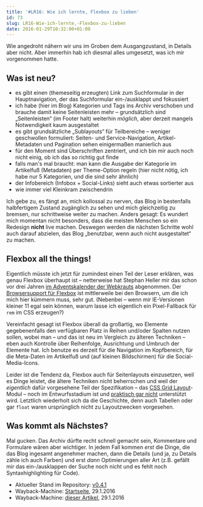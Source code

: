 ```yaml
---
title: '#LR16: Wie ich lernte, Flexbox zu lieben'
id: 73
slug: LR16-Wie-ich-lernte,-Flexbox-zu-lieben
date: 2016-01-29T10:32:00+01:00
---
```


Wie angedroht nähern wir uns im Groben dem Ausgangzustand, in Details aber nicht. Aber immerhin hab ich diesmal alles umgesetzt, was ich mir vorgenommen hatte.

## Was ist neu?

-   es gibt einen (themeseitig erzeugten) Link zum Suchformular in der Hauptnavigation, der das Suchformular ein-/ausklappt und fokussiert
-   ich habe (hier im Blog) Kategorien und Tags ins Archiv verschoben und brauche damit keine Seitenleisten mehr – grundsätzlich sind „Seitenleisten“ (im Footer halt) weiterhin _möglich_, aber derzeit mangels Notwendigkeit kaum ausgestaltet
-   es gibt grundsätzliche „Sublayouts“ für Teilbereiche – weniger geschwollen formuliert: Seiten- und Service-Navigation, Artikel-Metadaten und Pagination sehen einigermaßen manierlich aus
-   für den Moment sind Überschriften zentriert, und ich bin mir auch noch nicht einig, ob ich das so richtig gut finde
-   falls man's mal braucht: man kann die Ausgabe der Kategorie im Artikelfuß (Metadaten) per Theme-Option regeln (hier nicht nötig, ich habe nur 5 Kategorien, und die sind sehr ähnlich)
-   der Infobereich (Infobox + Social-Links) sieht auch etwas sortierter aus
-   wie immer viel Kleinkram zwischendrin

Ich gebe zu, es fängt an, mich kollossal zu nerven, das Blog in bestenfalls halbfertigem Zustand zugänglich zu sehen und mich gleichzeitig zu bremsen, nur schrittweise weiter zu machen. Anders gesagt: Es wundert mich momentan nicht besonders, dass die meisten Menschen so ein Redesign **nicht** live machen. Deswegen werden die nächsten Schritte wohl auch darauf abzielen, das Blog „benutzbar, wenn auch nicht ausgestaltet“ zu machen.

## Flexbox all the things!

Eigentlich müsste ich jetzt für zumindest einen Teil der Leser erklären, was genau Flexbox überhaupt ist – netterweise hat Stephan Heller mir das schon vor drei Jahren [im Adventskalender der Webkrauts](http://webkrauts.de/artikel/2012/css3-flexbox-abloesung-fuer-float-layouts) abgenommen. Der [Browsersupport für Flexbox](http://caniuse.com/#feat=flexbox) ist mittlerweile bei den Browsern, um die ich mich hier kümmern muss, sehr gut. (Nebenbei – wenn mir IE\-Versionen kleiner 11 egal sein können, warum lasse ich eigentlich ein Pixel-Fallback für `rem` im CSS erzeugen?)

Vereinfacht gesagt ist Flexbox überall da großartig, wo Elemente gegebenenfalls den verfügbaren Platz in Reihen und/oder Spalten nutzen sollen, wobei man – und das ist neu im Vergleich zu älteren Techniken – eben auch Kontrolle über Reihenfolge, Ausrichtung und Umbruch der Elemente hat. Ich benutze es derzeit für die Navigation im Kopfbereich, für die Meta-Daten im Artikelfuß und (auf kleinen Bildschirmen) für die Social-Media-Icons.

Leider ist die Tendenz da, Flexbox auch für Seitenlayouts einzusetzen, weil es Dinge leistet, die ältere Techniken nicht beherrschen und weil der _eigentlich_ dafür vorgesehene Teil der Spezifikation – das [CSS Grid Layout](https://www.w3.org/TR/css3-grid-layout/)\-Modul – noch im Entwurfsstadium ist und [praktisch gar nicht](http://caniuse.com/#feat=css-grid) unterstützt wird. Letztlich wiederholt sich da die Geschichte, denn auch Tabellen oder gar `float` waren ursprünglich nicht zu Layoutzwecken vorgesehen.

## Was kommt als Nächstes?

Mal gucken. Das Archiv dürfte recht schnell gemacht sein, Kommentare und Formulare wären aber wichtiger. In jedem Fall kommen _erst_ die Dinge, die das Blog ingesamt angenehmer machen, dann die Details (und ja, zu Details zähle ich auch Farben) und erst _dann_ Optimierungen aller Art (z.B. gefällt mir das ein-/ausklappen der Suche noch nicht und es fehlt noch Syntaxhighlighting für Code).

-   Aktueller Stand im Repository: [v0.4.1](https://github.com/yellowled/blog-theme/releases/tag/v0.4.1)
-   Wayback-Machine: [Startseite](http://web.archive.org/web/20160129093423/http://yellowled.de), 29.1.2016
-   Wayback-Machine: [dieser Artikel](http://web.archive.org/web/20160129093353/http://yellowled.de/archiv/73/LR16-Wie-ich-lernte,-Flexbox-zu-lieben.html), 29.1.2016
